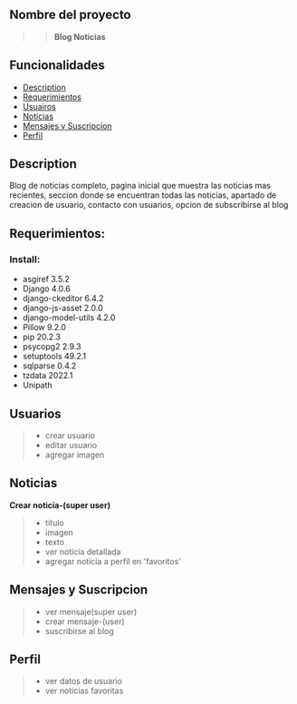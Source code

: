 ## Nombre del proyecto 
>>  **Blog Noticias** 



## Funcionalidades

- [Description](#Description)
- [Requerimientos](#Requerimientos)
- [Usuairos](#Usuarios)
- [Noticias](#Noticias)
- [Mensajes y Suscripcion](#Mensajes-y-Suscripcion)
- [Perfil](#Perfil)


## Description
Blog de noticias completo, pagina inicial que muestra las noticias mas recientes, seccion donde se encuentran todas las noticias, apartado de creacion de usuario, contacto con usuarios, opcion de subscribirse al blog

## Requerimientos: 

### Install:

- asgiref            3.5.2
- Django             4.0.6
- django-ckeditor    6.4.2
- django-js-asset    2.0.0
- django-model-utils 4.2.0
- Pillow             9.2.0
- pip                20.2.3
- psycopg2           2.9.3
- setuptools         49.2.1
- sqlparse           0.4.2
- tzdata             2022.1
- Unipath

##  Usuarios
> - crear usuario
> - editar usuario
> - agregar imagen

## Noticias
  **Crear noticia-(super user)**
> - titulo
> - imagen
> - texto 
> - ver noticia detallada
> - agregar noticia a perfil en 'favoritos'

## Mensajes y Suscripcion
> - ver mensaje(super user)
> - crear mensaje-(user)
> - suscribirse al blog

## Perfil
> - ver datos de usuario
> - ver noticias favoritas
